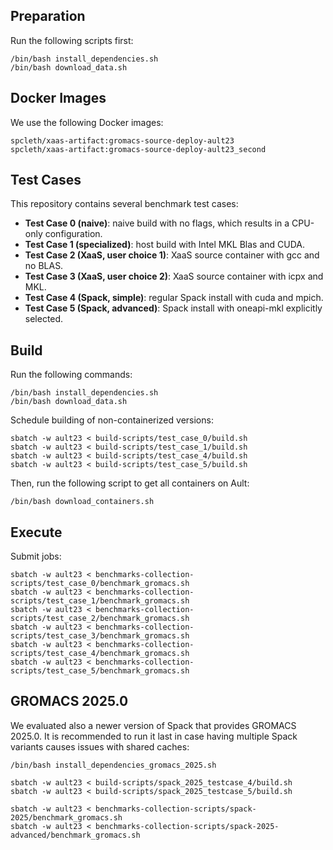 ## Preparation

Run the following scripts first:

```
/bin/bash install_dependencies.sh
/bin/bash download_data.sh
```

## Docker Images

We use the following Docker images:

```
spcleth/xaas-artifact:gromacs-source-deploy-ault23
spcleth/xaas-artifact:gromacs-source-deploy-ault23_second
```

## Test Cases

This repository contains several benchmark test cases:

- **Test Case 0 (naive)**: naive build with no flags, which results in a CPU-only configuration.
- **Test Case 1 (specialized)**: host build with Intel MKL Blas and CUDA.
- **Test Case 2 (XaaS, user choice 1)**: XaaS source container with gcc and no BLAS.
- **Test Case 3 (XaaS, user choice 2)**: XaaS source container with icpx and MKL.
- **Test Case 4 (Spack, simple)**: regular Spack install with cuda and mpich.
- **Test Case 5 (Spack, advanced)**: Spack install with oneapi-mkl explicitly selected.

## Build

Run the following commands:

```
/bin/bash install_dependencies.sh
/bin/bash download_data.sh
```

Schedule building of non-containerized versions:

```
sbatch -w ault23 < build-scripts/test_case_0/build.sh
sbatch -w ault23 < build-scripts/test_case_1/build.sh
sbatch -w ault23 < build-scripts/test_case_4/build.sh
sbatch -w ault23 < build-scripts/test_case_5/build.sh
```

Then, run the following script to get all containers on Ault:

```
/bin/bash download_containers.sh
```

## Execute

Submit jobs:

```
sbatch -w ault23 < benchmarks-collection-scripts/test_case_0/benchmark_gromacs.sh
sbatch -w ault23 < benchmarks-collection-scripts/test_case_1/benchmark_gromacs.sh
sbatch -w ault23 < benchmarks-collection-scripts/test_case_2/benchmark_gromacs.sh
sbatch -w ault23 < benchmarks-collection-scripts/test_case_3/benchmark_gromacs.sh
sbatch -w ault23 < benchmarks-collection-scripts/test_case_4/benchmark_gromacs.sh
sbatch -w ault23 < benchmarks-collection-scripts/test_case_5/benchmark_gromacs.sh
```

## GROMACS 2025.0

We evaluated also a newer version of Spack that provides GROMACS 2025.0.
It is recommended to run it last in case having multiple Spack variants causes
issues with shared caches:

```
/bin/bash install_dependencies_gromacs_2025.sh

sbatch -w ault23 < build-scripts/spack_2025_testcase_4/build.sh
sbatch -w ault23 < build-scripts/spack_2025_testcase_5/build.sh

sbatch -w ault23 < benchmarks-collection-scripts/spack-2025/benchmark_gromacs.sh
sbatch -w ault23 < benchmarks-collection-scripts/spack-2025-advanced/benchmark_gromacs.sh
```
